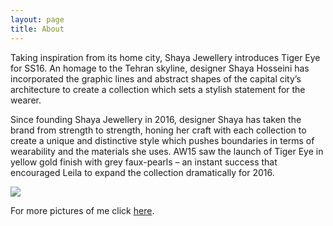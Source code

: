 ```yaml
---
layout: page
title: About
---
```



Taking inspiration from its home city, Shaya Jewellery introduces Tiger Eye for SS16. An homage to the Tehran skyline, designer Shaya Hosseini has incorporated the graphic lines and abstract shapes of the capital city’s architecture to create a collection which sets a stylish statement for the wearer.

Since founding Shaya Jewellery in 2016, designer Shaya has taken the brand from strength to strength, honing her craft with each collection to create a unique and distinctive style which pushes boundaries in terms of wearability and the materials she uses. AW15 saw the launch of Tiger Eye in yellow gold finish with grey faux-pearls – an instant success that encouraged Leila to expand the collection dramatically for 2016.







  <img id="shayaimg" src="https://scontent.xx.fbcdn.net/v/t1.0-9/10340178_10202073969131206_5401059413711129249_n.jpg?oh=13b5b1a090b671c273f61cc3259cfb8c&oe=5807F09A" />

For more pictures of me click <a href="https://www.facebook.com/shaya.hosseini.3?fref=ts">here</a>. 
